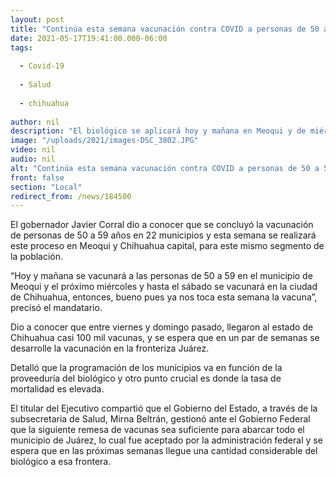 ```yaml
---
layout: post
title: "Continúa esta semana vacunación contra COVID a personas de 50 a 59 años"
date: 2021-05-17T19:41:00.000-06:00
tags:
  
  - Covid-19
  
  - Salud
  
  - chihuahua
  
author: nil
description: "El biológico se aplicará hoy y mañana en Meoqui y de miércoles a sábado en Chihuahua; llegan a la entidad casi 100 mil vacunas para su aplicación en estos dos municipios: Gobernador "
image: "/uploads/2021/images-DSC_3802.JPG"
video: nil
audio: nil
alt: "Continúa esta semana vacunación contra COVID a personas de 50 a 59 años"
front: false
section: "Local"
redirect_from: /news/184500
---
```


El gobernador Javier Corral dio a conocer que se concluyó la vacunación de personas de 50 a 59 años en 22 municipios y esta semana se realizará este proceso en Meoqui y Chihuahua capital, para este mismo segmento de la población.

 “Hoy y mañana se vacunará a las personas de 50 a 59 en el municipio de Meoqui y el próximo miércoles y hasta el sábado se vacunará en la ciudad de Chihuahua, entonces, bueno pues ya nos toca esta semana la vacuna”, precisó el mandatario.

Dio a conocer que entre viernes y domingo pasado, llegaron al estado de Chihuahua casi 100 mil vacunas, y se espera que en un par de semanas se desarrolle la vacunación en la fronteriza Juárez.

Detalló que la programación de los municipios va en función de la proveeduría del biológico y otro punto crucial es donde la tasa de mortalidad es elevada.

El titular del Ejecutivo compartió que el Gobierno del Estado, a través de la subsecretaria de Salud, Mirna Beltrán, gestionó ante el Gobierno Federal que la siguiente remesa de vacunas sea suficiente para abarcar todo el municipio de Juárez, lo cual fue aceptado por la administración federal y se espera que en las próximas semanas llegue una cantidad considerable del biológico a esa frontera.